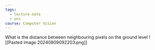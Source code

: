 ```yaml
---
tags:
  - lecture-note
  - uni
course: Computer Vision
---
```

What is the distance between neighbouring pixels on the ground level
![[Pasted image 20240809092203.png]]
